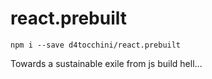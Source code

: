 # react.prebuilt

```
npm i --save d4tocchini/react.prebuilt
```

Towards a sustainable exile from js build hell...